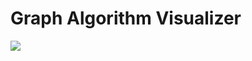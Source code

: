# Graph Algorithm Visualizer

<img src="https://img.shields.io/website?up_message=Github%20Pages&url=https%3A%2F%2Fjatinmanav.github.io%2Fgraph-algorithm-visualizer%2F">

